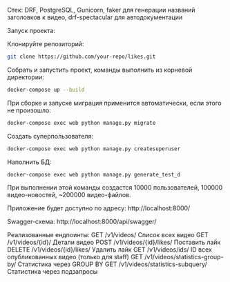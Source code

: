 Стек: DRF, PostgreSQL, Gunicorn, faker для генерации названий заголовков к видео, drf-spectacular для автодокументации 

Запуск проекта:

Клонируйте репозиторий:

```bash
git clone https://github.com/your-repo/likes.git
```

Собрать и запустить проект, команды выполнить из корневой директории:

```bash
docker-compose up --build
```

При сборке и запуске миграция применится автоматически, если этого не произошло:

```bash
docker-compose exec web python manage.py migrate
```

Создать суперпользователя:

```bash
docker-compose exec web python manage.py createsuperuser
```


Наполнить БД: 

```bash
docker-compose exec web python manage.py generate_test_d
```

При выполнении этой команды создастся 10000 пользователей, 100000 видео-новостей, ~200000 видео-файлов.


Приложение будет доступно по адресу:
http://localhost:8000/

Swagger-схема: 
http://localhost:8000/api/swagger/

Реализованные ендпоинты:
GET	/v1/videos/	Список всех видео
GET	/v1/videos/{id}/ Детали видео
POST /v1/videos/{id}/likes/	Поставить лайк
DELETE /v1/videos/{id}/likes/	Удалить лайк
GET	/v1/videos/ids/	ID всех опубликованных видео (только для staff)
GET	/v1/videos/statistics-group-by/	Статистика через GROUP BY
GET	/v1/videos/statistics-subquery/	Статистика через подзапросы

